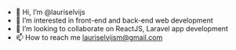 - 👋 Hi, I’m @lauriselvijs
- 👀 I’m interested in front-end and back-end web development
- 💞️ I’m looking to collaborate on ReactJS, Laravel app development
- 📫 How to reach me lauriselvijsm@gmail.com


<!---
## VISITOR COUNT
![Visitor Count](https://profile-counter.glitch.me/lauriselvijs/count.svg)


lauriselvijs/lauriselvijs is a ✨ special ✨ repository because its `README.md` (this file) appears on your GitHub profile.
You can click the Preview link to take a look at your changes.
--->
